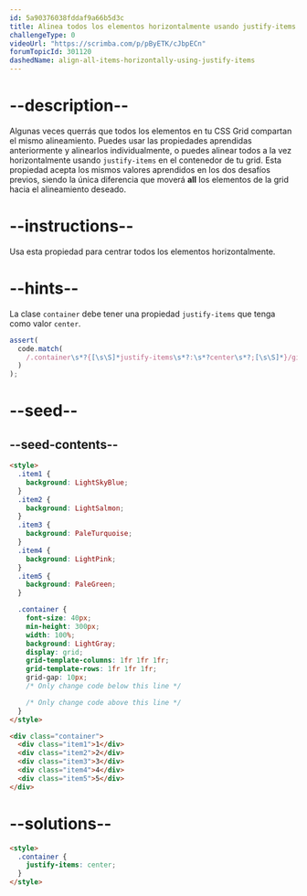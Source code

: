 ```yaml
---
id: 5a90376038fddaf9a66b5d3c
title: Alinea todos los elementos horizontalmente usando justify-items
challengeType: 0
videoUrl: "https://scrimba.com/p/pByETK/cJbpECn"
forumTopicId: 301120
dashedName: align-all-items-horizontally-using-justify-items
---
```


# --description--

Algunas veces querrás que todos los elementos en tu CSS Grid compartan el mismo alineamiento. Puedes usar las propiedades aprendidas anteriormente y alinearlos individualmente, o puedes alinear todos a la vez horizontalmente usando `justify-items` en el contenedor de tu grid. Esta propiedad acepta los mismos valores aprendidos en los dos desafíos previos, siendo la única diferencia que moverá **all** los elementos de la grid hacia el alineamiento deseado.

# --instructions--

Usa esta propiedad para centrar todos los elementos horizontalmente.

# --hints--

La clase `container` debe tener una propiedad `justify-items` que tenga como valor `center`.

```js
assert(
  code.match(
    /.container\s*?{[\s\S]*justify-items\s*?:\s*?center\s*?;[\s\S]*}/gi
  )
);
```

# --seed--

## --seed-contents--

```html
<style>
  .item1 {
    background: LightSkyBlue;
  }
  .item2 {
    background: LightSalmon;
  }
  .item3 {
    background: PaleTurquoise;
  }
  .item4 {
    background: LightPink;
  }
  .item5 {
    background: PaleGreen;
  }

  .container {
    font-size: 40px;
    min-height: 300px;
    width: 100%;
    background: LightGray;
    display: grid;
    grid-template-columns: 1fr 1fr 1fr;
    grid-template-rows: 1fr 1fr 1fr;
    grid-gap: 10px;
    /* Only change code below this line */

    /* Only change code above this line */
  }
</style>

<div class="container">
  <div class="item1">1</div>
  <div class="item2">2</div>
  <div class="item3">3</div>
  <div class="item4">4</div>
  <div class="item5">5</div>
</div>
```

# --solutions--

```html
<style>
  .container {
    justify-items: center;
  }
</style>
```
